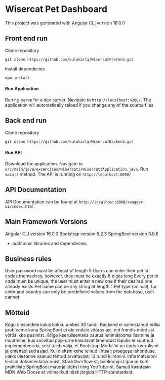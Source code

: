 # Wisercat Pet Dashboard

This project was generated with [Angular CLI](https://github.com/angular/angular-cli) version 16.0.0

## Front end run

Clone repository<br>

``
    git clone https://github.com/kulakarla/WisercatFrotend.git
``

Install dependecies


``
    npm install
``

#### Run Application

Run `ng serve` for a dev server. Navigate to `http://localhost:4200/`. The application will automatically reload if you change any of the source files.


## Back end run

Clone repository

``
    git clone https://github.com/kulakarla/WisercatBackend.git
``

#### Run API


Download the application. Navigate to `src/main/java/excercises/wisercat3/Wisercat3Application.java`. Run `main()` method. The API is running on
`http://localhost:8080/`


## API Documentation

API Documentation can be found at `http://localhost:8080/swagger-ui/index.html`

## Main Framework Versions

Angular CLI version 16.0.0
Bootstrap version 5.2.3
SpringBoot version 3.0.6

+ additional libraries and dependecies.

## Business rules

User password must be atleast of length 5
Users can enter their pet id codes themselves, however, they must be exactly 8 digits long
Every pet id code must be unique, the user must enter a new one if their desired one already exists
Pet name can be any string of length 1
Pet type (animal), fur color and country can only be predefined values from the database, user cannot



## Mõtteid

Kogu ülesandele kulus kokku umbes 30 tundi. Backend ei valmistanud erilisi probleeme kuna SpringBoot ei ole endale võõras asi,
ent frondis mõni asi võttis ikka pusimist. Kõige keerulisemaks osutus lemmiklooma lisamine ja muutmine, kus soovitud pop-up'e kasutavat lahendust
lõpuks ei suutnud implementeerida, sest tuleb välja, et Bootstrap Modal'id on üpris keerulised ja omanäolised asjad. Kui oleksin kohe teinud lihtsalt praeguse
lahenduse, oleks ülesanne saanud tehtud arvatavasti 10 tundi kiiremini. Informatsiooni leidsin dokumentatsioonist, StackOverflow-st, baeldungist (parim koht praktiliste SpringBoot materjalideks) ning YouTube-st. Samuti kasutasin MDN Web Docse et võimalikult hästi järgida HTTP standardeid.
